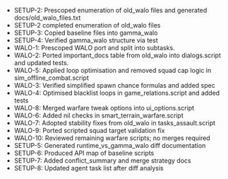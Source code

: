 
- SETUP-2: Prescoped enumeration of old_walo files and generated docs/old_walo_files.txt
- SETUP-2 completed enumeration of old_walo files
- SETUP-3: Copied baseline files into gamma_walo
- SETUP-4: Verified gamma_walo structure via test
- WALO-1: Prescoped WALO port and split into subtasks.
- WALO-2: Ported important_docs table from old_walo into dialogs.script and updated tests.
- WALO-5: Applied loop optimisation and removed squad cap logic in sim_offline_combat.script
- WALO-3: Verified simplified spawn chance formulas and added spec
- WALO-4: Optimised blacklist loops in game_relations.script and added tests
- WALO-8: Merged warfare tweak options into ui_options.script
- WALO-6: Added nil checks in smart_terrain_warfare.script
- WALO-7: Adopted stability fixes from old_walo in tasks_assault.script
- WALO-9: Ported scripted squad target validation fix
- WALO-10: Reviewed remaining warfare scripts; no merges required
- SETUP-5: Generated runtime_vs_gamma_walo diff documentation
- SETUP-6: Produced API map of baseline scripts
- SETUP-7: Added conflict_summary and merge strategy docs
- SETUP-8: Updated agent task list after diff analysis
